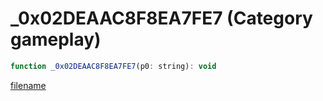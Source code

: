 # _0x02DEAAC8F8EA7FE7 (Category gameplay)

```js
function _0x02DEAAC8F8EA7FE7(p0: string): void
```

[filename](_0x02DEAAC8F8EA7FE7_m.md ':include')